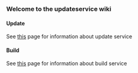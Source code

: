 ### Welcome to the updateservice wiki 

#### Update
See [this](/updateservice/Update.md) page for information about update service

#### Build
See [this](/updateservice/Build.md) page for information about build service
